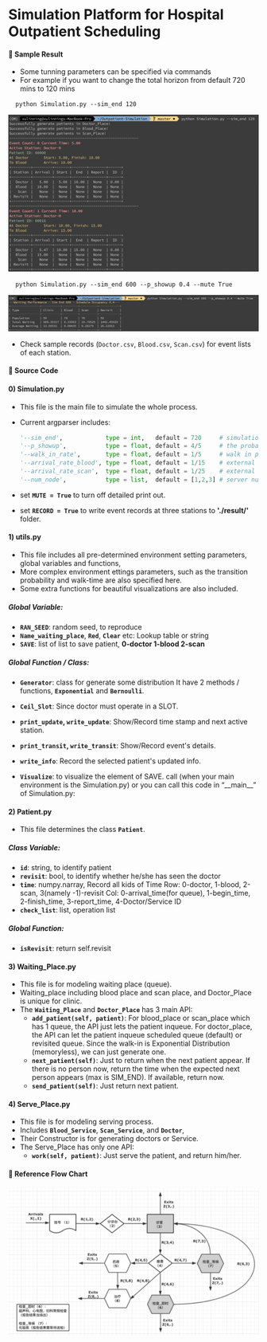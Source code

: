 # Simulation Platform for Hospital Outpatient Scheduling #

#### 🥥 Sample Result ####
- Some tunning parameters can be specified via commands
- For example if you want to change the total horizon from default 720 mins to 120 mins

```
  python Simulation.py --sim_end 120
```
![demo image](demo.png)
```
  python Simulation.py --sim_end 600 --p_showup 0.4 --mute True
```
![demo image](waiting.png)
- Check sample records (`Doctor.csv`, `Blood.csv`, `Scan.csv`) for event lists of each station.
#### 🥥 Source Code ###

#### 0) Simulation.py ####

- This file is the main file to simulate the whole process.
- Current argparser includes:
  ```python
  '--sim_end',            type = int,   default = 720     # simulation time horizon
  '--p_showup',           type = float, default = 4/5     # the probability a slot is occupied by a scheduled patient
  '--walk_in_rate',       type = float, default = 1/5     # walk in patient rate at clinic
  '--arrival_rate_blood', type = float, default = 1/15    # external arrival rate at blood station
  '--arrival_rate_scan',  type = float, default = 1/25    # external arrival rate at scan station
  '--num_node',           type = list,  default = [1,2,3] # server number at each station
  ```

- set **`MUTE = True`** to turn off detailed print out.
- set **`RECORD = True`** to write event records at three stations to **'./result/'** folder.

#### 1) utils.py ####

- This file includes all pre-determined environment setting parameters, global variables and functions,
- More complex environment ettings parameters, such as the transition probability and walk-time are also specified here.
- Some extra functions for beautiful visualizations are also included.

##### Global Variable: #####

- **`RAN_SEED`**: random seed, to reproduce
- **`Name_waiting_place`**, **`Red`**, **`Clear`** etc: Lookup table or string
- **`SAVE`**: list of list to save patient, **0-doctor 1-blood 2-scan**

##### Global Function / Class: #####

- **`Generator`**: class for generate some distribution
  It have 2 methods / functions, **`Exponential`** and **`Bernoulli`**.

- **`Ceil_Slot`**: Since doctor must operate in a SLOT.

- **`print_update`, `write_update`**: Show/Record time stamp and next active station.
- **`print_transit`, `write_transit`**: Show/Record event's details.
- **`write_info`**: Record the selected patient's updated info.

- **`Visualize`**: to visualize the element of SAVE.
  call (when your main environment is the Simulation.py) or you can call this code in “\_\_main\_\_” of Simulation.py:

#### 2) Patient.py ####

- This file determines the class **`Patient`**.

##### Class Variable: #####

- **`id`**: string, to identify patient
- **`revisit`**: bool, to identify whether he/she has seen the doctor
- **`time`**: numpy.narray, Record all kids of Time
  Row: 0-doctor, 1-blood, 2-scan, 3(namely -1)-revisit
  Col: 0-arrival_time(for queue), 1-begin_time, 2-finish_time, 3-report_time, 4-Doctor/Service ID
- **`check_list`**: list, operation list

##### Global Function: #####

- **`isRevisit`**: return self.revisit

#### 3) Waiting_Place.py ####

- This file is for modeling waiting place (queue).
- Waiting_place including blood place and scan place, and Doctor_Place is unique for clinic.
- The **`Waiting_Place`** and **`Doctor_Place`** has 3 main API:
  - **`add_patient(self, patient)`**:
    For blood_place or scan_place which has 1 queue, the API just lets the patient inqueue.
    For doctor_place, the API can let the patient inqueue scheduled queue (default) or revisited queue. 
    Since the walk-in is Exponential Distribution (memoryless), we can just generate one.
  - **`next_patient(self)`**:
    Just to return when the next patient appear. 
    If there is no person now, return the time when the expected next person appears (max is SIM_END).
    If available, return now.
  - **`send_patient(self)`**:
    Just return next patient.

#### 4) Serve_Place.py ####

- This file is for modeling serving process. 
- Includes **`Blood_Service`**, **`Scan_Service`**, and **`Doctor`**, 
- Their Constructor is for generating doctors or Service.
- The Serve_Place has only one API:
  - **`work(self, patient)`**: Just serve the patient, and return him/her.

#### 🍃 Reference Flow Chart ####
![demo image](flowchart.png)